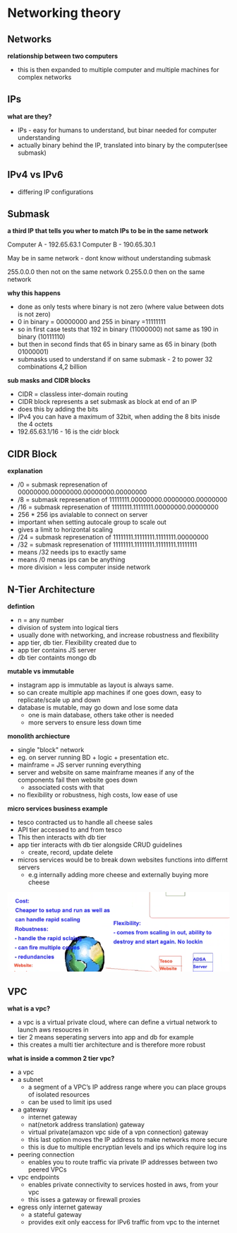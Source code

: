 # Networking theory

## Networks
**relationship between two computers**
- this is then expanded to multiple computer and multiple machines for complex networks

## IPs
**what are they?**
- IPs - easy for humans to understand, but binar needed for computer understanding
- actually binary behind the IP, translated into binary by the computer(see submask)

## IPv4 vs IPv6
- differing IP configurations

## Submask
**a third IP that tells you wher to match IPs to be in the same network**

Computer A - 192.65.63.1
Computer B - 190.65.30.1

May be in same network - dont know without understanding submask

255.0.0.0 then not on the same network
0.255.0.0 then on the same network

**why this happens**
- done as only tests where binary is not zero (where value between dots is not zero)
- 0 in binary = 00000000 and 255 in binary =11111111
- so in first case tests that 192 in binary (11000000) not same as 190 in binary (10111110)
- but then in second finds that 65 in binary same as 65 in binary (both 01000001)
- submasks used to understand if on same submask - 2 to power 32 combinations 4,2 billion

**sub masks and CIDR blocks**
- CIDR = classless inter-domain routing
- CIDR block represents a set submask as block at end of an IP
- does this by adding the bits
- IPv4 you can have a maximum of 32bit, when adding the 8 bits inisde the 4 octets
- 192.65.63.1/16 - 16 is the cidr block

## CIDR Block

**explanation**
- /0 = submask represenation of 00000000.00000000.00000000.00000000
- /8 = submask represenation of 11111111.00000000.00000000.00000000
- /16 = submask represenation of 11111111.11111111.00000000.00000000 
- 256 * 256  ips avialable to connect on server
- important when setting autocale group to scale out
- gives a limit to horizontal scaling
- /24 = submask represenation of 11111111.11111111.11111111.00000000
- /32 = submask represenation of 11111111.11111111.11111111.11111111
- means /32 needs ips to exactly same
- means /0 menas ips can be anything
- more division = less computer inside network

## N-Tier Architecture
**defintion**
- n = any number
- division of system into logical tiers
- usually done with networking, and increase robustness and flexibility
- app tier, db tier. Flexibility created due to 
- app tier contains JS server
- db tier containts mongo db

**mutable vs immutable**
- instagram app is immutable as layout is always same.
- so can create multiple app machines if one goes down, easy to replicate/scale up and down
- database is mutable, may go down and lose some data
	- one is main database, others take other is needed
	- more servers to ensure less down time


**monolith archiecture**
- single "block" network
- eg. on server running BD + logic + presentation etc.
- mainframe = JS server running everything
- server and website on same mainframe meanes if any of the components fail then website goes down
	- associated costs with that
- no flexibility or robustness, high costs, low ease of use

**micro services business example**
- tesco contracted us to handle all cheese sales
- API tier accessed to and from tesco
- This then interacts with db tier
- app tier interacts with db tier alongside CRUD guidelines
	- create, record, update delete
- micros services would be to break down websites functions into differnt servers
	- e.g internally adding more cheese and externally buying more cheese
	
![rules_outbound_nacl](images/mirco_services.PNG)

## VPC
**what is a vpc?**
- a vpc is a virtual private cloud, where can define a virtual network to launch aws resoucres in
- tier 2 means seperating servers into app and db for example
- this creates a multi tier architecture and is therefore more robust

**what is inside a common 2 tier vpc?** 
- a vpc
- a subnet
	- a segment of a VPC’s IP address range where you can place groups of isolated resources
	- can be used to limit ips used
- a gateway
	- internet gateway
	- nat(netork address translation) gateway
	- virtual private(amazon vpc side of a vpn connection) gateway
	- this last option moves the IP address to make networks more secure
	- this is due to multiple encryptian levels and ips which require log ins
- peering connection
	- enables you to route traffic via private IP addresses between two peered VPCs
- vpc endpoints
	- enables private connectivity to services hosted in aws, from your vpc
	- this isses a gateway or firewall proxies
- egress only internet gateway
	- a stateful gateway 
	- provides exit only eaccess for IPv6 traffic from vpc to the internet
